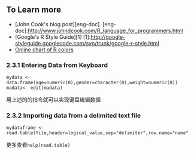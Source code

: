 To Learn more
-
* [John Cook's blog post][eng-doc].
[eng-doc]:http://www.johndcook.com/R_language_for_programmers.html
* [Google's R Style Guide][1]
[1]:http://google-styleguide.googlecode.com/svn/trunk/google-r-style.html
* [Online chart of R colors](http://research.stowers-institute.org/efg/R/Color/Chart.R)

### 2.3.1 Entering Data from Keyboard
	mydata <- data.frame(age=numeric(0),gender=character(0),weight=numeric(0))
	madata<- edit(madata)

用上述的的指令就可以实现键盘编辑数据

### 2.3.2 Importing data from a delimited text file
	mydataframe <- read.table(file,header=logical_value,sep="delimiter",row.name="name"
更多查看`help(read.table)`





